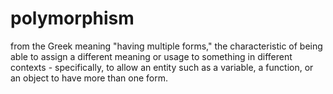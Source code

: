 # polymorphism


from the Greek meaning "having multiple forms," the characteristic of
being able to assign a different meaning or usage to something in
different contexts - specifically, to allow an entity such as a
variable, a function, or an object to have more than one form.

